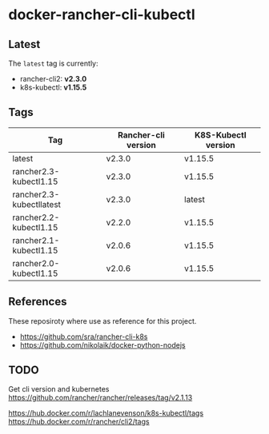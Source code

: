 docker-rancher-cli-kubectl
===

## Latest
The `latest` tag is currently:

- rancher-cli2: **v2.3.0**
- k8s-kubectl: **v1.15.5**

## Tags

Tag | Rancher-cli version | K8S-Kubectl version
--- | --- | ---
latest | v2.3.0 | v1.15.5
rancher2.3-kubectl1.15 | v2.3.0 | v1.15.5
rancher2.3-kubectllatest | v2.3.0 | latest
rancher2.2-kubectl1.15 | v2.2.0 | v1.15.5
rancher2.1-kubectl1.15 | v2.0.6 | v1.15.5
rancher2.0-kubectl1.15 | v2.0.6 | v1.15.5

## References

These reposiroty where use as reference for this project.

* https://github.com/sra/rancher-cli-k8s
* https://github.com/nikolaik/docker-python-nodejs 

## TODO

Get cli version and kubernetes
https://github.com/rancher/rancher/releases/tag/v2.1.13

https://hub.docker.com/r/lachlanevenson/k8s-kubectl/tags
https://hub.docker.com/r/rancher/cli2/tags